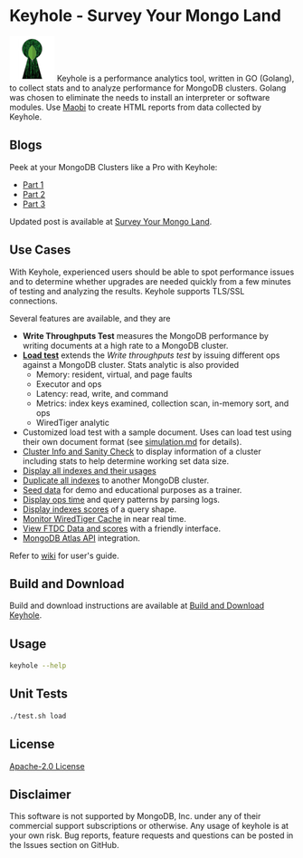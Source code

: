 # Keyhole - Survey Your Mongo Land

![keyhole](/keyhole-logo-40x40.png) Keyhole is a performance analytics tool, written in GO (Golang), to collect stats and to analyze performance for MongoDB clusters.  Golang was chosen to eliminate the needs to install an interpreter or software modules.  Use [Maobi](https://www.simagix.com/2021/02/maobi-reports-generator-for-keyhole.html) to create HTML reports from data collected by Keyhole.

## Blogs

Peek at your MongoDB Clusters like a Pro with Keyhole:

- [Part 1](https://www.mongodb.com/blog/post/peek-at-your-mongodb-clusters-like-a-pro-with-keyhole-part-1)
- [Part 2](https://www.mongodb.com/blog/post/peek-at-your-mongodb-clusters-like-a-pro-with-keyhole-part-2)
- [Part 3](https://www.mongodb.com/blog/post/peek-your-clusters-like-pro-with-keyhole-part-3)

Updated post is available at [Survey Your Mongo Land](https://www.simagix.com/2021/02/survey-your-mongo-land.html).
## Use Cases

With Keyhole, experienced users should be able to spot performance issues and to determine whether upgrades are needed quickly from a few minutes of testing and analyzing the results.  Keyhole supports TLS/SSL connections.

Several features are available, and they are

- **Write Throughputs Test** measures the MongoDB performance by writing documents at a high rate to a MongoDB cluster.
- [**Load test**](simulation.md) extends the *Write throughputs test* by issuing different ops against a MongoDB cluster.  Stats analytic is also provided
  - Memory: resident, virtual, and page faults
  - Executor and ops
  - Latency: read, write, and command
  - Metrics: index keys examined, collection scan, in-memory sort, and ops
  - WiredTiger analytic
- Customized load test with a sample document.  Uses can load test using their own document format (see [simulation.md](simulation.md) for details).
- [Cluster Info and Sanity Check](https://www.simagix.com/2021/02/survey-your-mongo-land.html) to display information of a cluster including stats to help determine working set data size.
- [Display all indexes and their usages](https://github.com/simagix/keyhole/wiki/View-Indexes-Usages-and-Copy-Indexes)
- [Duplicate all indexes](https://github.com/simagix/keyhole/wiki/View-Indexes-Usages-and-Copy-Indexes) to another MongoDB cluster.
- [Seed data](https://github.com/simagix/keyhole/wiki/Seed-Data-using-a-Template) for demo and educational purposes as a trainer.
- [Display ops time](https://www.simagix.com/2021/02/feel-pulse-of-mongo.html) and query patterns by parsing logs.
- [Display indexes scores](https://github.com/simagix/keyhole/wiki/Indexes-Scores-and-Explain) of a query shape.
- [Monitor WiredTiger Cache](https://www.simagix.com/2021/02/peek-into-wiredtiger-cache.html) in near real time.
- [View FTDC Data and scores](https://github.com/simagix/keyhole/wiki/MongoDB-FTDC-and-Grafana-Integration) with a friendly interface.
- [MongoDB Atlas API](https://github.com/simagix/keyhole/wiki/Atlas-API) integration.

Refer to [wiki](https://github.com/simagix/keyhole/wiki) for user's guide.

## Build and Download

Build and download instructions are available at [Build and Download Keyhole](https://www.simagix.com/2021/02/build-and-download-keyhole_7.html).

## Usage

```bash
keyhole --help
```

## Unit Tests

```bash
./test.sh load
```

## License

[Apache-2.0 License](LICENSE)

## Disclaimer

This software is not supported by MongoDB, Inc. under any of their commercial support subscriptions or otherwise. Any usage of keyhole is at your own risk. Bug reports, feature requests and questions can be posted in the Issues section on GitHub.
